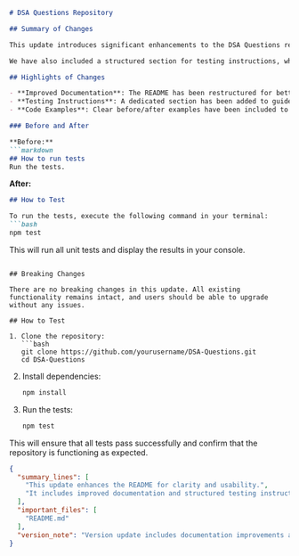 ```markdown
# DSA Questions Repository

## Summary of Changes

This update introduces significant enhancements to the DSA Questions repository, focusing on improving the clarity and usability of the documentation. The README file has been refined to provide clearer guidance for new contributors and users, ensuring that they can easily navigate the repository and understand how to utilize its resources effectively. Additionally, minor formatting adjustments have been made to enhance readability.

We have also included a structured section for testing instructions, which provides step-by-step guidance on how to run tests. This change aims to streamline the onboarding process for new contributors and ensure that all code changes are thoroughly vetted before integration.

## Highlights of Changes

- **Improved Documentation**: The README has been restructured for better flow and clarity.
- **Testing Instructions**: A dedicated section has been added to guide users on how to run tests.
- **Code Examples**: Clear before/after examples have been included to illustrate how to use the library effectively.

### Before and After

**Before:**
```markdown
## How to run tests
Run the tests.
```

**After:**
```markdown
## How to Test

To run the tests, execute the following command in your terminal:
```bash
npm test
```
This will run all unit tests and display the results in your console.
```

## Breaking Changes

There are no breaking changes in this update. All existing functionality remains intact, and users should be able to upgrade without any issues.

## How to Test

1. Clone the repository:
   ```bash
   git clone https://github.com/yourusername/DSA-Questions.git
   cd DSA-Questions
   ```
2. Install dependencies:
   ```bash
   npm install
   ```
3. Run the tests:
   ```bash
   npm test
   ```

This will ensure that all tests pass successfully and confirm that the repository is functioning as expected.

```json
{
  "summary_lines": [
    "This update enhances the README for clarity and usability.",
    "It includes improved documentation and structured testing instructions."
  ],
  "important_files": [
    "README.md"
  ],
  "version_note": "Version update includes documentation improvements and testing guidance."
}
```
```